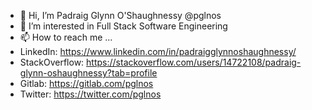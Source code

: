 - 👋 Hi, I’m Padraig Glynn O'Shaughnessy @pglnos
- 👀 I’m interested in Full Stack Software Engineering
- 📫 How to reach me ...
- LinkedIn: https://www.linkedin.com/in/padraigglynnoshaughnessy/
- StackOverflow: https://stackoverflow.com/users/14722108/padraig-glynn-oshaughnessy?tab=profile
- Gitlab: https://gitlab.com/pglnos
- Twitter: https://twitter.com/pglnos
